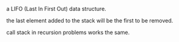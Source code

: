 a LIFO (Last In First Out) data structure.

the last element added to the stack will be the first to be removed.

call stack in recursion problems works the same.
